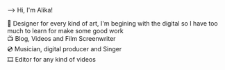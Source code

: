 
-->
Hi, I'm Alika!

📃 Designer for every kind of art, I'm begining with the digital so I have too much to learn for make some good work<br/>
📺 Blog, Videos and Film Screenwriter<br/> 
💿 Musician, digital producer and Singer<br/>
🎞️ Editor for any kind of videos<br/>
